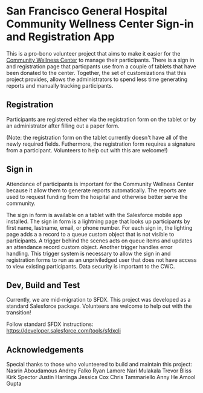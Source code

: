 # San Francisco General Hospital Community Wellness Center Sign-in and Registration App

This is a pro-bono volunteer project that aims to make it easier for the [Community Wellness Center](https://zuckerbergsanfranciscogeneral.org/patient-visitor-resources/community-wellness-center/) to manage their participants. There is a sign in and registration page that 
particpants use from a couple of tablets that have been donated to the center. Together, the set of customizations 
that this project provides, allows the administrators to spend less time generating reports and manually tracking 
participants.

## Registration

Participants are registered either via the registration form on the tablet or by an administrator after filling out a
paper form. 

(Note: the registration form on the tablet currently doesn't have all of the newly required fields. Futhermore, the
registration form requires a signature from a participant. Volunteers to help out with this are welcome!)


## Sign in

Attendance of participants is important for the Community Wellness Center because it allow them to generate reports
automatically. The reports are used to request funding from the hospital and otherwise better serve the community. 

The sign in form is available on a tablet with the Salesforce mobile app installed. The sign in form is a lightning page
that looks up participants by first name, lastname, email, or phone number. For each sign in, the lighting page adds a 
a record to a queue custom object that is not visible to participants. A trigger behind the scenes acts on queue items 
and updates an attendance record custom object. Another trigger handles error handling. This trigger system is necessary 
to allow the sign in and registration forms to run as an unpriviledged user that does not have access to view existing 
participants. Data security is important to the CWC. 

## Dev, Build and Test

Currently, we are mid-migration to SFDX. This project was developed as a standard Salesforce package. Volunteers are 
welcome to help out with the transition!

Follow standard SFDX instructions: https://developer.salesforce.com/tools/sfdxcli

## Acknowledgements

Special thanks to those who volunteered to build and maintain this project: 
Nasrin Aboudamous
Andrey Falko
Ryan Lamore
Nari Mulakala
Trevor Bliss
Kirk Spector
Justin Harringa
Jessica Cox
Chris Tammariello
Anny He
Amool Gupta
